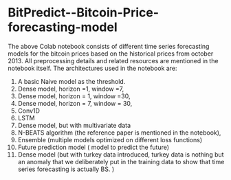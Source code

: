 # BitPredict--Bitcoin-Price-forecasting-model
The above Colab notebook consists of different time series forecasting models for the bitcoin prices based on the historical prices from october 2013. All preprocessing details and related resources are mentioned in the notebook itself.
The architectures used in the notebook are:
1. A basic Naive model as the threshold.
2. Dense model, horizon =1, window =7,
3. Dense model, horizon = 1, window =30,
4. Dense model, horizon = 7, window = 30,
5. Conv1D
6. LSTM
7. Dense model, but with multivariate data
8. N-BEATS algorithm (the reference paper is mentioned in the notebook),
9. Ensemble (multiple models optimized on different loss functions)
10. Future prediction model ( model to predict the future)
11. Dense model (but with turkey data introduced, turkey data is nothing but an anomaly that we deliberately put in the training data to show that time series forecasting is actually BS. )
